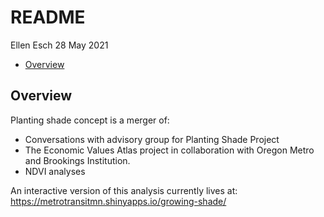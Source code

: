 README
================
Ellen Esch
28 May 2021

-   [Overview](#overview)

## Overview

Planting shade concept is a merger of:

-   Conversations with advisory group for Planting Shade Project
-   The Economic Values Atlas project in collaboration with Oregon Metro
    and Brookings Institution.
-   NDVI analyses

An interactive version of this analysis currently lives at:
<https://metrotransitmn.shinyapps.io/growing-shade/>

<!-- ## MetCouncil's contributions -->
<!-- We have tried to make an RShiny application that is highly portable, well documented, and requires minimal coding in order to lower the bar for other regions who might like to implement this type of analysis.  -->
<!-- At the most basic level, users may upload an Excel document containing 2 sheets. Users can also leverage R scripts to aggregate disparate data sources.  -->
<!-- To understand what you will be creating, please view [this example for the Twin Cities region](https://metrotransitmn.shinyapps.io/eva_app_v1/) or [this example for the Portland region](https://metrotransitmn.shinyapps.io/eva_app_pdx/). -->
<!-- ### Set user parameters -->
<!-- First, set the following parameters which indicate the state/s and county/ies from which tract data comes from. Right now, this code is set to handle up to 2 states although this can easily be expanded if there is a need. Also set the metro name, and the format of the data inputs. This should be the only section of code that needs editing.  -->
<!-- ### Edit and add any region-specific langauge -->
<!-- There will likely be region-specific information that should be displayed alongside the data within the interactive application. A general shell is created here. But users should edit the `./R/mod_home.R` script for any introductory information which should be displayed. And the `./R/app_ui/R` script can be edited as well. -->
<!-- Text and pictures may also be updated, and the interface can be styled with css. I'm not sure of the best way to make that portable. My inclination is to create a "Brookings" style for the generic app.  -->
<!-- ### Launch the app -->
<!-- The following code will launch your region's app (!!). Please run all the code chunks (two) prior to this section in order to see proper performance. To deploy it on an R server, you can click the blue button on the top right hand side of the app that will launch locally. -->
<!-- ## Future plans -->
<!-- What *are* our future plans?!?!  -->
<!-- - How can we update the app (particularly the data inputs) to suit our region? -->
<!-- - Are there national sources of supplemental data which might be nice to include (transit for instance?). If not, is this a thing that some code would still be helpful? -->
<!-- - Is z-score the best variable here? What are the other tabs in the Portland data? -->
